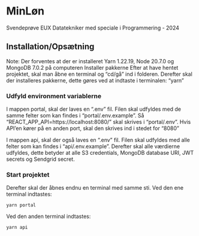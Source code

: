 # MinLøn
Svendeprøve EUX Datatekniker med speciale i Programmering - 2024

## Installation/Opsætning

Note: Der forventes at der er installeret Yarn 1.22.19, Node 20.7.0 og MongoDB 7.0.2 på computeren
Installer pakkerne
Efter at have hentet projektet, skal man åbne en terminal og “cd/gå” ind i folderen. 
Derefter skal der installeres pakkerne, dette gøres ved at indtaste i terminalen: “yarn”

### Udfyld environment variablerne
I mappen portal, skal der laves en “.env” fil. Filen skal udfyldes med de samme felter som kan findes i “portal/.env.example”. Så “REACT_APP_API=https://localhost:8080/” skal skrives i “portal/.env”. Hvis API’en kører på en anden port, skal den skrives ind i stedet for “8080”

I mappen api, skal der også laves en “.env” fil. Filen skal udfyldes med alle felter som kan findes i “api/.env.example”. Derefter skal alle værdierne udfyldes, dette betyder at alle S3 credentials, MongoDB database URI, JWT secrets og Sendgrid secret.

### Start projektet
Derefter skal der åbnes endnu en terminal med samme sti.
Ved den ene terminal indtastes: 
```
yarn portal
```
Ved den anden terminal indtastes: 
```
yarn api
```
